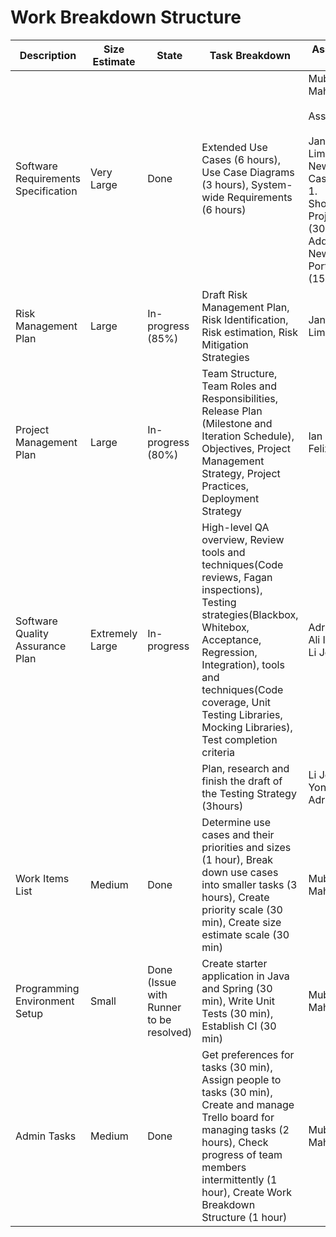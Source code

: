 # Work Breakdown Structure

Description | Size Estimate | State | Task Breakdown | Assigned to
--- | --- | --- | --- | ---
Software Requirements Specification | Very Large | Done | Extended Use Cases (6 hours), Use Case Diagrams (3 hours), System-wide Requirements (6 hours) | Mubtasim Mahmud <br/><br/> Assist: <br/><br/> Janzen Lim: Added New Use Cases: <br/> 1. Shortlisting Projects (30 mins) <br/> Added New SWR: Portability (15 mins)
Risk Management Plan | Large | In-progress (85%) | Draft Risk Management Plan, Risk Identification, Risk estimation, Risk Mitigation Strategies | Janzen Lim
Project Management Plan | Large | In-progress (80%) | Team Structure, Team Roles and Responsibilities, Release Plan (Milestone and Iteration Schedule), Objectives, Project Management Strategy, Project Practices, Deployment Strategy | Ian Kabil Felix
Software Quality Assurance Plan | Extremely Large | In-progress | High-level QA overview, Review tools and techniques(Code reviews, Fagan inspections), Testing strategies(Blackbox, Whitebox, Acceptance, Regression, Integration), tools and techniques(Code coverage, Unit Testing Libraries, Mocking Libraries), Test completion criteria | Adrian Bin, Ali Ikram, Li Jei Yong
||||Plan, research and finish the draft of the Testing Strategy (3hours)| Li Jei Yong, Adrian Bin
Work Items List | Medium | Done | Determine use cases and their priorities and sizes (1 hour), Break down use cases into smaller tasks (3 hours), Create priority scale (30 min), Create size estimate scale (30 min) | Mubtasim Mahmud
Programming Environment Setup | Small | Done (Issue with Runner to be resolved) | Create starter application in Java and Spring (30 min), Write Unit Tests (30 min), Establish CI (30 min) | Mubtasim Mahmud
Admin Tasks | Medium | Done | Get preferences for tasks (30 min), Assign people to tasks (30 min), Create and manage Trello board for managing tasks (2 hours), Check progress of team members intermittently (1 hour), Create Work Breakdown Structure (1 hour) | Mubtasim Mahmud
